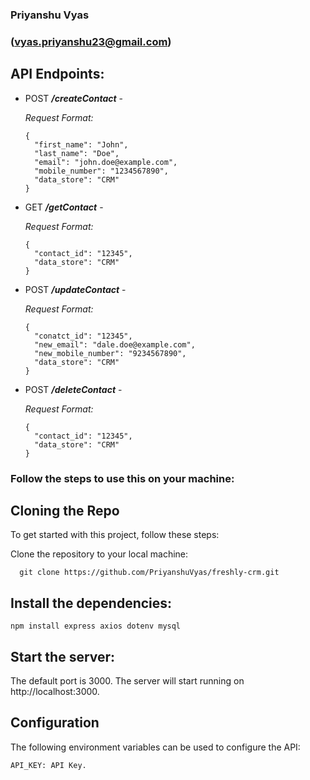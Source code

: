 ### Priyanshu Vyas
### (vyas.priyanshu23@gmail.com)

## API Endpoints:

* POST ***/createContact*** -

   _Request Format:_
   
      {
        "first_name": "John",
        "last_name": "Doe",
        "email": "john.doe@example.com",
        "mobile_number": "1234567890",
        "data_store": "CRM"
      }

* GET ***/getContact*** -

   _Request Format:_
   
      {
        "contact_id": "12345",
        "data_store": "CRM"
      }

* POST ***/updateContact*** -

   _Request Format:_
   
      {
        "conatct_id": "12345",
        "new_email": "dale.doe@example.com",
        "new_mobile_number": "9234567890",
        "data_store": "CRM"
      }

* POST ***/deleteContact*** -

   _Request Format:_
   
      {
        "contact_id": "12345",
        "data_store": "CRM"
      }


### Follow the steps to use this on your machine:

## Cloning the Repo

To get started with this project, follow these steps:

Clone the repository to your local machine:
```
  git clone https://github.com/PriyanshuVyas/freshly-crm.git
 ```

## Install the dependencies:
```
npm install express axios dotenv mysql
```

## Start the server:

The default port is 3000.
The server will start running on http://localhost:3000.

## Configuration

The following environment variables can be used to configure the API:

    API_KEY: API Key.
